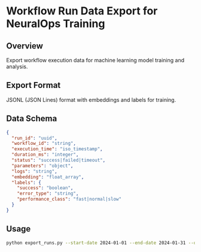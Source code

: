 # Workflow Run Data Export for NeuralOps Training

## Overview
Export workflow execution data for machine learning model training and analysis.

## Export Format
JSONL (JSON Lines) format with embeddings and labels for training.

## Data Schema
```json
{
  "run_id": "uuid",
  "workflow_id": "string", 
  "execution_time": "iso_timestamp",
  "duration_ms": "integer",
  "status": "success|failed|timeout",
  "parameters": "object",
  "logs": "string",
  "embedding": "float_array",
  "labels": {
    "success": "boolean",
    "error_type": "string",
    "performance_class": "fast|normal|slow"
  }
}
```

## Usage
```bash
python export_runs.py --start-date 2024-01-01 --end-date 2024-01-31 --output training_data.jsonl
```